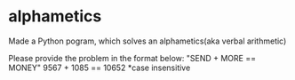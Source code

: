 # alphametics
Made a Python pogram, which solves an alphametics(aka verbal arithmetic)

Please provide the problem in the format below:
"SEND + MORE == MONEY"
9567 + 1085 == 10652
*case insensitive
